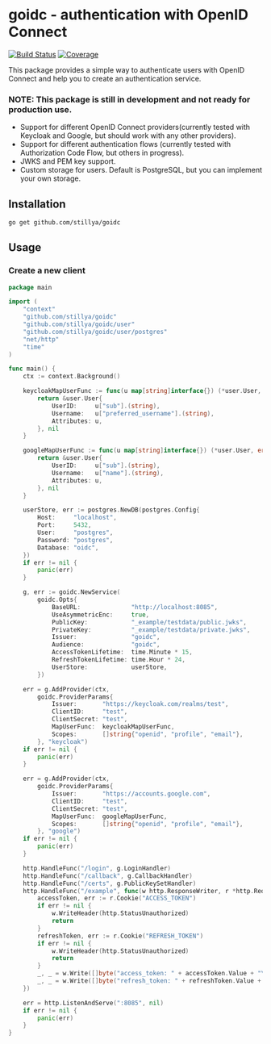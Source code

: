# goidc - authentication with OpenID Connect

[![Build Status](https://github.com/stillya/goidc/actions/workflows/go.yml/badge.svg)](https://github.com/stillya/goidc/actions/workflows/go.yml)
[![Coverage](https://coveralls.io/repos/github/stillya/goidc/badge.svg?branch=master)](https://coveralls.io/github/stillya/goidc?branch=master)

This package provides a simple way to authenticate users with OpenID Connect and help you to create an authentication service.

### NOTE: This package is still in development and not ready for production use.

* Support for different OpenID Connect providers(currently tested with Keycloak and Google, but should work with any other providers).
* Support for different authentication flows (currently tested with Authorization Code Flow, but others in progress).
* JWKS and PEM key support.
* Custom storage for users. Default is PostgreSQL, but you can implement your own storage.

## Installation

```bash
go get github.com/stillya/goidc
```

## Usage

### Create a new client

```go
package main

import (
	"context"
	"github.com/stillya/goidc"
	"github.com/stillya/goidc/user"
	"github.com/stillya/goidc/user/postgres"
	"net/http"
	"time"
)

func main() {
	ctx := context.Background()

	keycloakMapUserFunc := func(u map[string]interface{}) (*user.User, error) {
		return &user.User{
			UserID:     u["sub"].(string),
			Username:   u["preferred_username"].(string),
			Attributes: u,
		}, nil
	}

	googleMapUserFunc := func(u map[string]interface{}) (*user.User, error) {
		return &user.User{
			UserID:     u["sub"].(string),
			Username:   u["name"].(string),
			Attributes: u,
		}, nil
	}

	userStore, err := postgres.NewDB(postgres.Config{
		Host:     "localhost",
		Port:     5432,
		User:     "postgres",
		Password: "postgres",
		Database: "oidc",
	})
	if err != nil {
		panic(err)
	}

	g, err := goidc.NewService(
		goidc.Opts{
			BaseURL:              "http://localhost:8085",
			UseAsymmetricEnc:     true,
			PublicKey:            "_example/testdata/public.jwks",
			PrivateKey:           "_example/testdata/private.jwks",
			Issuer:               "goidc",
			Audience:             "goidc",
			AccessTokenLifetime:  time.Minute * 15,
			RefreshTokenLifetime: time.Hour * 24,
			UserStore:            userStore,
		})

	err = g.AddProvider(ctx,
		goidc.ProviderParams{
			Issuer:       "https://keycloak.com/realms/test",
			ClientID:     "test",
			ClientSecret: "test",
			MapUserFunc:  keycloakMapUserFunc,
			Scopes:       []string{"openid", "profile", "email"},
		}, "keycloak")
	if err != nil {
		panic(err)
	}

	err = g.AddProvider(ctx,
		goidc.ProviderParams{
			Issuer:       "https://accounts.google.com",
			ClientID:     "test",
			ClientSecret: "test",
			MapUserFunc:  googleMapUserFunc,
			Scopes:       []string{"openid", "profile", "email"},
		}, "google")
	if err != nil {
		panic(err)
	}

	http.HandleFunc("/login", g.LoginHandler)
	http.HandleFunc("/callback", g.CallbackHandler)
	http.HandleFunc("/certs", g.PublicKeySetHandler)
	http.HandleFunc("/example", func(w http.ResponseWriter, r *http.Request) {
		accessToken, err := r.Cookie("ACCESS_TOKEN")
		if err != nil {
			w.WriteHeader(http.StatusUnauthorized)
			return
		}
		refreshToken, err := r.Cookie("REFRESH_TOKEN")
		if err != nil {
			w.WriteHeader(http.StatusUnauthorized)
			return
		}
		_, _ = w.Write([]byte("access_token: " + accessToken.Value + "\n"))
		_, _ = w.Write([]byte("refresh_token: " + refreshToken.Value + "\n"))
	})

	err = http.ListenAndServe(":8085", nil)
	if err != nil {
		panic(err)
	}
}
```



